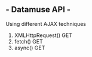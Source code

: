 ## - Datamuse API -

Using different AJAX techniques
1. XMLHttpRequest() GET
2. fetch() GET
3. async() GET
